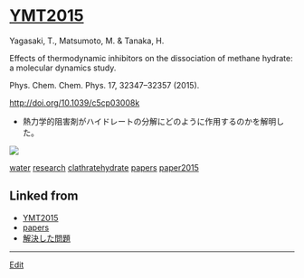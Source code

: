 # [YMT2015](YMT2015)

Yagasaki, T., Matsumoto, M. & Tanaka, H.

Effects of thermodynamic inhibitors on the dissociation of methane hydrate: a molecular dynamics study.

Phys. Chem. Chem. Phys. 17, 32347–32357 (2015).

http://doi.org/10.1039/c5cp03008k


* 熱力学的阻害剤がハイドレートの分解にどのように作用するのかを解明した。

![](https://i.gyazo.com/b84bb4aac1676bc17641d875fdbdb98e.gif)





[water](water) [research](research) [clathratehydrate](clathratehydrate) [papers](papers) [paper2015](paper2015) 


## Linked from

* [YMT2015](YMT2015.md)
* [papers](papers.md)
* [解決した問題](解決した問題.md)


----
[Edit](https://github.com/vitroid/vitroid.github.io/edit/master/MD/YMT2015.md)
